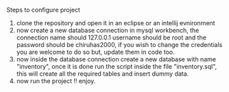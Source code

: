 
Steps to configure project

1. clone the repository and open it in an eclipse or an intellij evnironment
2.  now create a new database connection in mysql workbench, the connection name should 127.0.0.1 username should be root and the password should be chiruhas2000, if you wish to change the credentials you are welcome to do so but, update them in code too.
3.  now inside the database connection create a new database with name "inventory", once it is done run the script inside the file "inventory.sql", this will create all the required tables and insert dummy data.
4.  now run the project !! enjoy.
